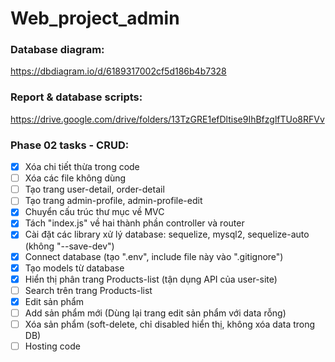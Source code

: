 # Web_project_admin
### Database diagram: 
  https://dbdiagram.io/d/6189317002cf5d186b4b7328
### Report & database scripts:
  https://drive.google.com/drive/folders/13TzGRE1efDltise9IhBfzglfTUo8RFVv
### Phase 02 tasks - CRUD:
- [x] Xóa chi tiết thừa trong code
- [ ] Xóa các file không dùng
- [ ] Tạo trang user-detail, order-detail
- [ ] Tạo trang admin-profile, admin-profile-edit
- [x] Chuyển cấu trúc thư mục về MVC
- [x] Tách "index.js" về hai thành phần controller và router
- [x] Cài đặt các library xử lý database: sequelize, mysql2, sequelize-auto (không "--save-dev")
- [x] Connect database (tạo ".env", include file này vào ".gitignore")
- [x] Tạo models từ database
- [x] Hiển thị phân trang Products-list (tận dụng API của user-site)
- [ ] Search trên trang Products-list
- [x] Edit sản phẩm
- [ ] Add sản phẩm mới (Dùng lại trang edit sản phẩm với data rỗng)
- [ ] Xóa sản phẩm (soft-delete, chỉ disabled hiển thị, không xóa data trong DB)
- [ ] Hosting code
